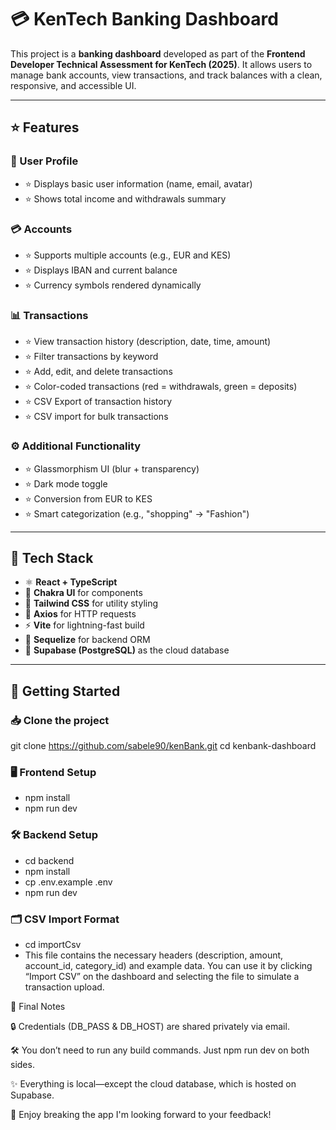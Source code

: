 # 💳 KenTech Banking Dashboard

This project is a **banking dashboard** developed as part of the **Frontend Developer Technical Assessment for KenTech (2025)**. It allows users to manage bank accounts, view transactions, and track balances with a clean, responsive, and accessible UI.

---

## ⭐ Features

### 👤 User Profile
- ⭐ Displays basic user information (name, email, avatar)
- ⭐ Shows total income and withdrawals summary

### 💳 Accounts
- ⭐ Supports multiple accounts (e.g., EUR and KES)
- ⭐ Displays IBAN and current balance
- ⭐ Currency symbols rendered dynamically

### 📊 Transactions
- ⭐ View transaction history (description, date, time, amount)
- ⭐ Filter transactions by keyword
- ⭐ Add, edit, and delete transactions
- ⭐ Color-coded transactions (red = withdrawals, green = deposits)
- ⭐ CSV Export of transaction history
- ⭐ CSV import for bulk transactions


### ⚙️ Additional Functionality
- ⭐ Glassmorphism UI (blur + transparency)
- ⭐ Dark mode toggle
- ⭐ Conversion from EUR to KES
- ⭐ Smart categorization (e.g., "shopping" → "Fashion")

---

## 🧩 Tech Stack

- ⚛️ **React + TypeScript**
- 🎨 **Chakra UI** for components
- 💨 **Tailwind CSS** for utility styling
- 📡 **Axios** for HTTP requests
- ⚡ **Vite** for lightning-fast build
- 🐘 **Sequelize** for backend ORM
- 🧠 **Supabase (PostgreSQL)** as the cloud database

---

## 🚀 Getting Started

### 📥 Clone the project

git clone https://github.com/sabele90/kenBank.git
cd kenbank-dashboard

### 🖥️ Frontend Setup
- npm install
- npm run dev

### 🛠️ Backend Setup
- cd backend
- npm install
- cp .env.example .env
- npm run dev

### 🗂 CSV Import Format
- cd importCsv
- This file contains the necessary headers (description, amount, account_id, category_id) and example data.
You can use it by clicking “Import CSV” on the dashboard and selecting the file to simulate a transaction upload.

📌 Final Notes

🔒 Credentials (DB_PASS & DB_HOST) are shared privately via email.

🛠 You don’t need to run any build commands. Just npm run dev on both sides.

✨ Everything is local—except the cloud database, which is hosted on Supabase.

🎉 Enjoy breaking the app
I'm looking forward to your feedback!